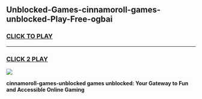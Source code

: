 
## Unblocked-Games-cinnamoroll-games-unblocked-Play-Free-ogbai
<h3>
<a href="https://premium76.site?title=cinnamoroll-games-unblocked&ref=19M">CLICK TO PLAY</a></h3>
<hr>

<h3>
<a href="https://premium76.site?title=cinnamoroll-games-unblocked&ref=19M">CLICK 2 PLAY</a>
  
</h3>

<a href="https://premium76.site?title=cinnamoroll-games-unblocked&ref=19M"><img src="https://clearcache.store/games.png"></a>


**cinnamoroll-games-unblocked games unblocked: Your Gateway to Fun and Accessible Online Gaming**
